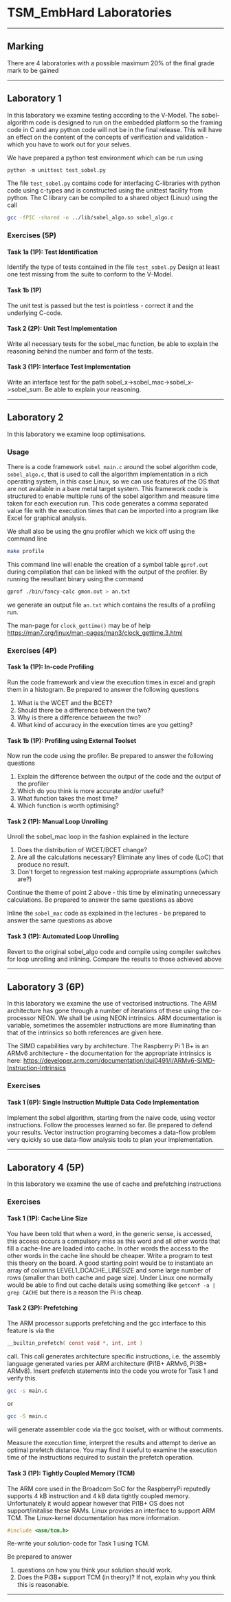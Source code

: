 # TSM_EmbHard Laboratories

----

## Marking
There are 4 laboratories with a possible maximum 20% of the final grade mark to be gained

----
## Laboratory 1
In this laboratory we examine testing according to the V-Model. 
The sobel-algorithm code is designed to run on the embedded platform so the framing code in C and any python code will not be in the final release.
This will have an effect on the content of the concepts of verification and validation - which you have to work out for your selves. 

We have prepared a python test environment which can be run using
```python
python -m unittest test_sobel.py 
```  
The file ```test_sobel.py``` contains code for interfacing C-libraries with python code using c-types and is constructed using the unittest facility from python.
The C library can be compiled to a shared object (Linux) using the call

```bash
gcc -fPIC -shared -o ../lib/sobel_algo.so sobel_algo.c 
```

### Exercises (5P)
#### Task 1a (1P): Test Identification
Identify the type of tests contained in the file ```test_sobel.py``` 
Design at least one test missing from the suite to conform to the V-Model.
#### Task 1b (1P)
The unit test is passed but the test is pointless - correct it and the underlying C-code.
#### Task 2 (2P): Unit Test Implementation
Write all necessary tests for the sobel_mac function, be able to explain the reasoning behind the number and form of the tests.
#### Task 3 (1P): Interface Test Implementation
Write an interface test for the path sobel_x->sobel_mac->sobel_x->sobel_sum. Be able to explain your reasoning.

----

## Laboratory 2
In this laboratory we examine loop optimisations.

### Usage
There is a code framework `sobel_main.c` around the sobel algorithm code, `sobel_algo.c`, that is used to call the algorithm implementation in a rich operating system, in this case Linux, so we can use features of the OS that are not available in a bare metal target system.
This framework code is structured to enable multiple runs of the sobel algorithm and measure time taken for each execution run. This code generates a comma separated value file with the execution times that can be imported into a program like Excel for graphical analysis.

We shall also be using the gnu profiler which we kick off using the command line 
```bash
make profile
```
This command line will enable the creation of a symbol table `gprof.out` during compilation that can be linked with the output of the profiler.
By running the resultant binary using the command
```bash
gprof ./bin/fancy-calc gmon.out > an.txt
```
we generate an output file `an.txt` which contains the results of a profiling run. 

The man-page for `clock_gettime()` may be of help
https://man7.org/linux/man-pages/man3/clock_gettime.3.html

### Exercises (4P)
#### Task 1a (1P): In-code Profiling
Run the code framework and view the execution times in excel and graph them in a histogram. Be prepared to answer the following questions
1. What is the WCET and the BCET?
2. Should there be a difference between the two?
3. Why is there a difference between the two?
4. What kind of accuracy in the execution times are you getting?

#### Task 1b (1P): Profiling using External Toolset
Now run the code using the profiler. Be prepared to answer the following questions
1. Explain the difference between the output of the code and the output of the profiler
2. Which do you think is more accurate and/or useful?
3. What function takes the most time?
4. Which function is worth optimising? 

#### Task 2 (1P): Manual Loop Unrolling
Unroll the sobel_mac loop in the fashion explained in the lecture
1. Does the distribution of WCET/BCET change?
2. Are all the calculations necessary? Eliminate any lines of code (LoC) that produce no result. 
3. Don't forget to regression test making appropriate assumptions (which are?)  

Continue the theme of point 2 above - this time by eliminating unnecessary calculations. Be prepared to answer the same questions as above

Inline the `sobel_mac` code as explained in the lectures - be prepared to answer the same questions as above

#### Task 3 (1P): Automated Loop Unrolling
Revert to the original sobel_algo code and compile using compiler switches for loop unrolling and inlining. 
Compare the results to those achieved above

-----

## Laboratory 3 (6P)
In this laboratory we examine the use of vectorised instructions. 
The ARM architecture has gone through a number of iterations of these using the co-processor NEON. 
We shall be using NEON intrinsics.
ARM documentation is variable, sometimes the assembler instructions are more illuminating than that of the intrinsics so both references are given here.

The SIMD capabilities vary by architecture.
The Raspberry Pi 1 B+ is an ARMv6 architecture - the documentation for the appropriate intrinsics is here:
https://developer.arm.com/documentation/dui0491/i/ARMv6-SIMD-Instruction-Intrinsics

### Exercises
#### Task 1 (6P): Single Instruction Multiple Data Code Implementation
Implement the sobel algorithm, starting from the naive code, using vector instructions. 
Follow the processes learned so far. Be prepared to defend your results.
Vector instruction programing becomes a data-flow problem very quickly so use data-flow analysis tools to plan your implementation. 

-----
## Laboratory 4 (5P)
In this laboratory we examine the use of cache and prefetching instructions

### Exercises
#### Task 1 (1P): Cache Line Size
You have been told that when a word, in the generic sense, is accessed, this access occurs a compulsory miss as this word and all other words that fill a cache-line are loaded into cache. 
In other words the access to the other words in the cache line should be cheaper. Write a program to test this theory on the board.
A good starting point would be to instantiate an array of columns LEVEL1_DCACHE_LINESIZE and some large number of rows (smaller than both cache and page size). 
Under Linux one normally would be able to find out cache details using something like `getconf -a | grep CACHE` but there is a reason the Pi is cheap. 

#### Task 2 (3P): Prefetching
The ARM processor supports prefetching and the gcc interface to this feature is via the
```C
__builtin_prefetch( const void *, int, int )
``` 
call. This call generates architecture specific instructions, i.e. the assembly language generated varies per ARM architecture (Pi1B+ ARMv6, Pi3B+ ARMv8).
Insert prefetch statements into the code you wrote for Task 1 and verify this. 
```bash
gcc -s main.c 
``` 
or
```bash
gcc -S main.c
```
will generate assembler code via the gcc toolset, with or without comments.

Measure the execution time, interpret the results and attempt to derive an optimal prefetch distance. You may find it useful to examine the execution time of the instructions required to sustain the prefetch operation.

#### Task 3 (1P): Tightly Coupled Memory (TCM)
The ARM core used in the Broadcom SoC for the RaspberryPi reputedly supports 4 kB instruction and 4 kB data tightly coupled memory.
Unfortunately it would appear however that Pi1B+ OS does not support/initalise these RAMs.
Linux provides an interface to support ARM TCM. The Linux-kernel documentation has more information.
```C
#include <asm/tcm.h> 
```
Re-write your solution-code for Task 1 using TCM. 

Be prepared to answer
1. questions on how you think your solution should work. 
2. Does the Pi3B+ support TCM (in theory)? If not, explain why you think this is reasonable. 
-----
